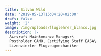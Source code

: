 ```yaml
---
title: Silvan Wild
date: '2019-05-13T15:04:20+02:00'
draft: false
weight: '2'
image: /img/uploads/fluglehrer_blanco.jpg
description: |-
  Aircraft Maintenance Manager\
  Postholder CAMO, Certifying Staff EASA\
  Lizenzierter Flugzeugmechaniker
---
```


